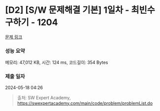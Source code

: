 # [D2] [S/W 문제해결 기본] 1일차 - 최빈수 구하기 - 1204 

[문제 링크](https://swexpertacademy.com/main/code/problem/problemDetail.do?contestProbId=AV13zo1KAAACFAYh) 

### 성능 요약

메모리: 47,012 KB, 시간: 124 ms, 코드길이: 354 Bytes

### 제출 일자

2024-05-18 04:26



> 출처: SW Expert Academy, https://swexpertacademy.com/main/code/problem/problemList.do